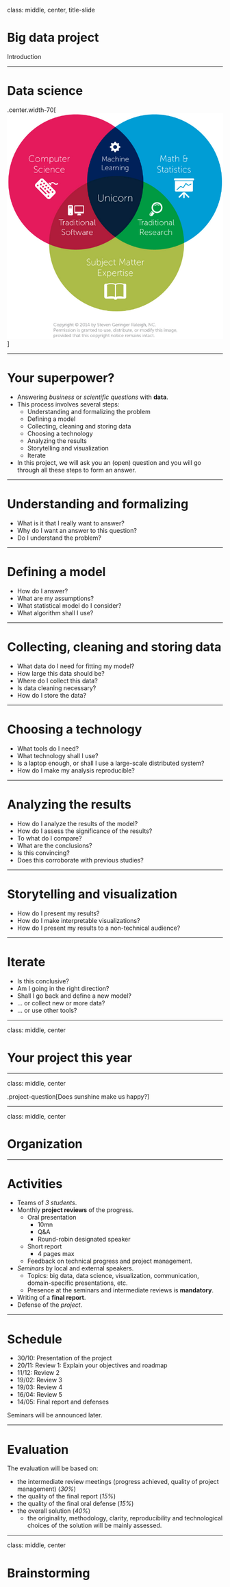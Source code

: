 class: middle, center, title-slide

# Big data project

Introduction

---

# Data science

.center.width-70[![](figures/lec1/venn.png)]

---

# Your superpower?

- Answering *business* or *scientific questions* with **data**.
- This process involves several steps:
    - Understanding and formalizing the problem
    - Defining a model
    - Collecting, cleaning and storing data
    - Choosing a technology
    - Analyzing the results
    - Storytelling and visualization
    - Iterate
- In this project, we will ask you an (open) question and you will go through all these steps to form an answer.

---

# Understanding and formalizing

- What is it that I really want to answer?
- Why do I want an answer to this question?
- Do I understand the problem?

---

# Defining a model

- How do I answer?
- What are my assumptions?
- What statistical model do I consider?
- What algorithm shall I use?

---

# Collecting, cleaning and storing data

- What data do I need for fitting my model?
- How large this data should be?
- Where do I collect this data?
- Is data cleaning necessary?
- How do I store the data?

---

# Choosing a technology

- What tools do I need?
- What technology shall I use?
- Is a laptop enough, or shall I use a large-scale distributed system?
- How do I make my analysis reproducible?

---

# Analyzing the results

- How do I analyze the results of the model?
- How do I assess the significance of the results?
- To what do I compare?
- What are the conclusions?
- Is this convincing?
- Does this corroborate with previous studies?

---

# Storytelling and visualization

- How do I present my results?
- How do I make interpretable visualizations?
- How do I present my results to a non-technical audience?

---

# Iterate

- Is this conclusive?
- Am I going in the right direction?
- Shall I go back and define a new model?
- ... or collect new or more data?
- ... or use other tools?

---

class: middle, center

# Your project this year

---

class: middle, center

.project-question[Does sunshine make us happy?]


---

class: middle, center

# Organization

---

# Activities

- Teams of *3 students*.
- Monthly **project reviews** of the progress.
    - Oral presentation
        - 10mn
        - Q&A
        - Round-robin designated speaker
    - Short report
        - 4 pages max
    - Feedback on technical progress and project management.
- *Seminars* by local and external speakers.
    - Topics: big data, data science, visualization, communication, domain-specific presentations, etc.
    - Presence at the seminars and intermediate reviews is **mandatory**.
- Writing of a **final report**.
- Defense of the *project*.

---

# Schedule

- 30/10: Presentation of the project
- 20/11: Review 1: Explain your objectives and roadmap
- 11/12: Review 2
- 19/02: Review 3
- 19/03: Review 4
- 16/04: Review 5
- 14/05: Final report and defenses

Seminars will be announced later.

---

# Evaluation

The evaluation will be based on:
- the intermediate review meetings (progress achieved, quality of project management) (*30%*)
- the quality of the final report (*15%*)
- the quality of the final oral defense (*15%*)
- the overall solution (*40%*)
    - the originality, methodology, clarity, reproducibility and technological choices of the solution will be mainly assessed.    

---

class: middle, center

# Brainstorming
